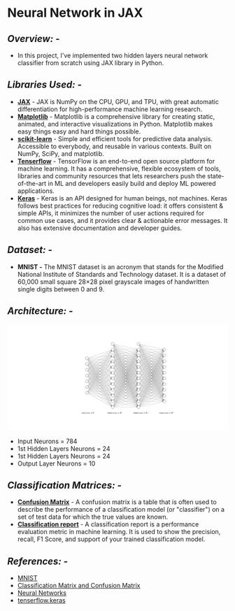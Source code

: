 # Neural Network  in JAX

## *Overview: -*
* In this project, I've implemented two hidden layers neural network classifier from scratch using JAX library in Python.

## *Libraries Used: -*
* **[JAX](https://jax.readthedocs.io/en/latest/notebooks/quickstart.html)** - JAX is NumPy on the CPU, GPU, and TPU, with great automatic differentiation for high-performance machine learning research.
* **[Matplotlib](https://matplotlib.org/)** - Matplotlib is a comprehensive library for creating static, animated, and interactive visualizations in Python. Matplotlib makes easy things easy and hard things possible.
* **[scikit-learn](https://scikit-learn.org/stable/)** - Simple and efficient tools for predictive data analysis. Accessible to everybody, and reusable in various contexts. Built on NumPy, SciPy, and matplotlib.
* **[Tenserflow](https://www.tensorflow.org/)** - TensorFlow is an end-to-end open source platform for machine learning. It has a comprehensive, flexible ecosystem of tools, libraries and community resources that lets researchers push the state-of-the-art in ML and developers easily build and deploy ML powered applications.
* **[Keras](https://keras.io/)** - Keras is an API designed for human beings, not machines. Keras follows best practices for reducing cognitive load: it offers consistent & simple APIs, it minimizes the number of user actions required for common use cases, and it provides clear & actionable error messages. It also has extensive documentation and developer guides.

## *Dataset: -*
* **MNIST  -** The MNIST dataset is an acronym that stands for the Modified National Institute of Standards and Technology dataset. It is a dataset of 60,000 small square 28×28 pixel grayscale images of handwritten single digits between 0 and 9.

## *Architecture: -*
 ![Neural Network](nn.svg)
* Input Neurons             = 784
* 1st Hidden Layers Neurons = 24
* 1st Hidden Layers Neurons = 24
* Output Layer Neurons      = 10

## *Classification Matrices: -*
* **[Confusion Matrix](https://scikit-learn.org/stable/modules/generated/sklearn.metrics.confusion_matrix.html)** - A confusion matrix is a table that is often used to describe the performance of a classification model (or "classifier") on a set of test data for which the true values are known.
* **[Classification report](https://scikit-learn.org/stable/modules/generated/sklearn.metrics.classification_report.html)** - A classification report is a performance evaluation metric in machine learning. It is used to show the precision, recall, F1 Score, and support of your trained classification model.

## *References: -*
*  [MNIST](https://www.tensorflow.org/datasets/catalog/mnist)
*  [Classification Matrix and Confusion Matrix](https://www.geeksforgeeks.org/compute-classification-report-and-confusion-matrix-in-python/)
*  [Neural Networks](https://www.deeplearning.ai/program/deep-learning-specialization/)
*  [tenserflow.keras](https://www.tensorflow.org/api_docs/python/tf/keras)  
